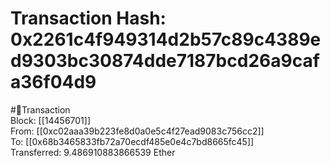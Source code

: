 
Transaction Hash: 0x2261c4f949314d2b57c89c4389ed9303bc30874dde7187bcd26a9cafa36f04d9
====================================================================================
  
#💸Transaction  
Block: [[14456701]]  
From: [[0xc02aaa39b223fe8d0a0e5c4f27ead9083c756cc2]]  
To: [[0x68b3465833fb72a70ecdf485e0e4c7bd8665fc45]]  
Transferred: 9.486910883866539 Ether